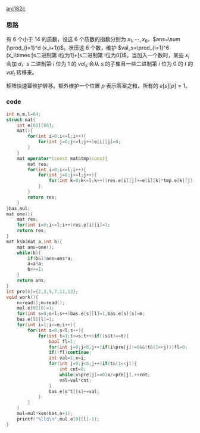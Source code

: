 [arc182c](https://www.luogu.com.cn/problem/AT_arc182_c)

### 思路
有 $6$ 个小于 $14$ 的质数，设这 $6$ 个质数的指数分别为 $x_1,\dotsb,x_6$。$ans=\sum (\prod_{i=1}^d (x_i+1))$。状压这 $6$ 个数，维护 $val_s=\prod_{i=1}^6 (x_i\times [s二进制第 i位为1]+[s二进制第 i位为0])$。当加入一个数时，某些 $x_i$ 会加 $d$，$s$ 二进制第 $i$ 位为 $1$ 的 $val_s$ 会从 $s$ 的子集且一些二进制第 $i$ 位为 $0$ 的 $t$ 的 $val_t$ 转移来。

矩阵快速幂维护转移。额外维护一个位置 $p$ 表示答案之和，所有的 $e[s][p]=1$。 

### code
```cpp
int n,m,l=64;
struct mat{
	int e[66][66];
	mat(){
		for(int i=0;i<=l;i++){
			for(int j=0;j<=l;j++)e[i][j]=0;
		}
	}
	mat operator*(const mat&tmp)const{
		mat res;
		for(int i=0;i<=l;i++){
			for(int j=0;j<=l;j++){
				for(int k=0;k<=l;k++)(res.e[i][j]+=e[i][k]*tmp.e[k][j])%=mod;
			}
		}
		return res;
	}
}bas,mul;
mat one(){
	mat res;
	for(int i=0;i<=l;i++)res.e[i][i]=1;
	return res;
}
mat ksm(mat a,int b){
	mat ans=one();
	while(b){
		if(b&1)ans=ans*a;
		a=a*a;
		b>>=1;
	}
	return ans;
}
int pre[6]={2,3,5,7,11,13};
void work(){
	n=read();m=read();
	mul.e[0][0]=1;
	for(int s=0;s<l;s++)bas.e[s][l]=1,bas.e[s][s]=m;
	bas.e[l][l]=1;
	for(int i=1;i<=m;i++){
		for(int s=0;s<l;s++){
			for(int t=1;t<=s;t++)if((s&t)==t){
				bool fl=1;
				for(int j=0;j<6;j++)if(i%pre[j]!=0&&(t&(1<<j)))fl=0;
				if(!fl)continue;
				int val=1,x=i;
				for(int j=0;j<6;j++)if(t&(1<<j)){
					int cnt=0;
					while(x%pre[j]==0)x/=pre[j],++cnt;
					val=val*cnt;
				}
				bas.e[s^t][s]+=val;
			}
		}
	}
	mul=mul*ksm(bas,n+1);
	printf("%lld\n",mul.e[0][l]-1);
}
```